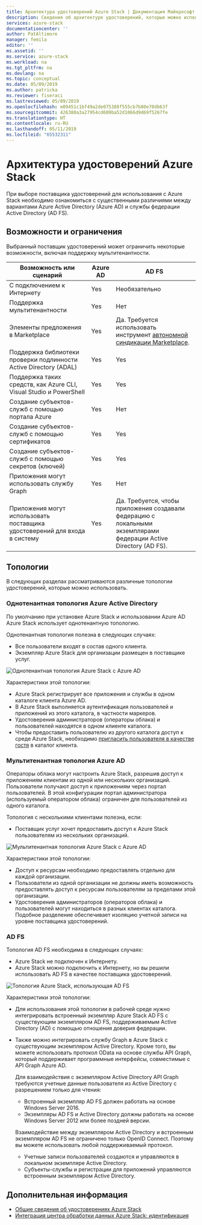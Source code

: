 ```yaml
---
title: Архитектура удостоверений Azure Stack | Документация Майкрософт
description: Сведения об архитектуре удостоверений, которые можно использовать с Azure Stack.
services: azure-stack
documentationcenter: ''
author: PatAltimore
manager: femila
editor: ''
ms.assetid: ''
ms.service: azure-stack
ms.workload: na
ms.tgt_pltfrm: na
ms.devlang: na
ms.topic: conceptual
ms.date: 05/09/2019
ms.author: patricka
ms.reviewer: fiseraci
ms.lastreviewed: 05/09/2019
ms.openlocfilehash: e09451c1bf49a2de075388f555cb7b80e70db63f
ms.sourcegitcommit: 426380a3a27954cd609ba52d1066d9d69f5267fe
ms.translationtype: HT
ms.contentlocale: ru-RU
ms.lasthandoff: 05/11/2019
ms.locfileid: "65532311"
---
```

# <a name="identity-architecture-for-azure-stack"></a>Архитектура удостоверений Azure Stack

При выборе поставщика удостоверений для использования с Azure Stack необходимо ознакомиться с существенными различиями между вариантами Azure Active Directory (Azure AD) и службы федерации Active Directory (AD FS).

## <a name="capabilities-and-limitations"></a>Возможности и ограничения 
Выбранный поставщик удостоверений может ограничить некоторые возможности, включая поддержку мультитенантности. 

  

|Возможность или сценарий        |Azure AD  |AD FS  |
|------------------------------|----------|-------|
|С подключением к Интернету     |Yes       |Необязательно|
|Поддержка мультитенантности     |Yes       |Нет       |
|Элементы предложения в Marketplace |Yes       |Да. Требуется использовать инструмент [автономной синдикации Marketplace](azure-stack-download-azure-marketplace-item.md#disconnected-or-a-partially-connected-scenario).|
|Поддержка библиотеки проверки подлинности Active Directory (ADAL) |Yes |Yes|
|Поддержка таких средств, как Azure CLI, Visual Studio и PowerShell  |Yes |Yes|
|Создание субъектов-служб с помощью портала Azure     |Yes |Нет |
|Создание субъектов-служб с помощью сертификатов      |Yes |Yes|
|Создание субъектов-служб с помощью секретов (ключей)    |Yes |Yes|
|Приложения могут использовать службу Graph           |Yes |Нет |
|Приложения могут использовать поставщика удостоверений для входа в систему |Yes |Да. Требуется, чтобы приложения создавали федерацию с локальными экземплярами федерации Active Directory (AD FS). |

## <a name="topologies"></a>Топологии
В следующих разделах рассматриваются различные топологии удостоверений, которые можно использовать.

### <a name="azure-ad-single-tenant-topology"></a>Однотенантная топология Azure Active Directory 
По умолчанию при установке Azure Stack и использовании Azure AD Azure Stack использует однотенантную топологию. 

Однотенантная топология полезна в следующих случаях:
- Все пользователи входят в состав одного клиента.
- Экземпляр Azure Stack для организации размещен в поставщике услуг. 

![Однотенантная топология Azure Stack с Azure AD](media/azure-stack-identity-architecture/single-tenant.png)

Характеристики этой топологии:
- Azure Stack регистрирует все приложения и службы в одном каталоге клиента Azure AD. 
- В Azure Stack выполняется аутентификация пользователей и приложений из этого каталога, в частности маркеров. 
- Удостоверения администраторов (операторы облака) и пользователей находятся в одном клиенте каталога. 
- Чтобы предоставить пользователю из другого каталога доступ к среде Azure Stack, необходимо [пригласить пользователя в качестве гостя](azure-stack-identity-overview.md#guest-users) в каталог клиента. 

### <a name="azure-ad-multi-tenant-topology"></a>Мультитенантная топология Azure AD
Операторы облака могут настроить Azure Stack, разрешив доступ к приложениям клиентам из одной или нескольких организаций. Пользователи получают доступ к приложениям через портал пользователей. В этой конфигурации портал администратора (используемый оператором облака) ограничен для пользователей из одного каталога. 

Топология с несколькими клиентами полезна, если:
- Поставщик услуг хочет предоставить доступ к Azure Stack пользователям из нескольких организаций.

![Мультитенантная топология Azure Stack с Azure AD](media/azure-stack-identity-architecture/multi-tenant.png)

Характеристики этой топологии:
- Доступ к ресурсам необходимо предоставлять отдельно для каждой организации. 
- Пользователи из одной организации не должны иметь возможность предоставлять доступ к ресурсам пользователям за пределами этой организации. 
- Удостоверения администраторов (операторов облака) и пользователей могут находиться в разных клиентах каталога. Подобное разделение обеспечивает изоляцию учетной записи на уровне поставщика удостоверений. 
 
### <a name="ad-fs"></a>AD FS  
Топология AD FS необходима в следующих случаях:
- Azure Stack не подключен к Интернету.
- Azure Stack можно подключить к Интернету, но вы решили использовать AD FS в качестве поставщика удостоверений.
  
![Топология Azure Stack, использующая AD FS](media/azure-stack-identity-architecture/adfs.png)

Характеристики этой топологии:
- Для использования этой топологии в рабочей среде нужно интегрировать встроенный экземпляр Azure Stack AD FS с существующим экземпляром AD FS, поддерживаемым Active Directory (AD) с помощью отношения доверия федерации. 
- Также можно интегрировать службу Graph в Azure Stack с существующим экземпляром Active Directory. Кроме того, вы можете использовать протокол OData на основе службы API Graph, который поддерживает программные интерфейсы, совместимые с API Graph Azure AD. 

  Для взаимодействия с экземпляром Active Directory API Graph требуются учетные данные пользователя из Active Directory с разрешением только для чтения: 
  - Встроенный экземпляр AD FS должен работать на основе Windows Server 2016. 
  - Экземпляры AD FS и Active Directory должны работать на основе Windows Server 2012 или более поздней версии. 
  
  Взаимодействие между экземпляром Active Directory и встроенным экземпляром AD FS не ограничено только OpenID Connect. Поэтому вы можете использовать любой поддерживаемый протокол. 
  - Учетные записи пользователей создаются и управляются в локальном экземпляре Active Directory.
  - Субъекты-службы и регистрации для приложений управляются встроенным экземпляром Active Directory.



## <a name="next-steps"></a>Дополнительная информация
- [Общие сведения об удостоверениях Azure Stack](azure-stack-identity-overview.md)   
- [Интеграция центра обработки данных Azure Stack: идентификация](azure-stack-integrate-identity.md)

